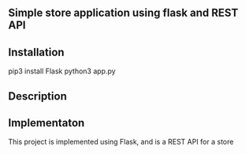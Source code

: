 ## Simple store application using flask and REST API
## Installation
pip3 install Flask
python3 app.py
## Description

## Implementaton
This project is implemented using Flask, and is a REST API for a store
